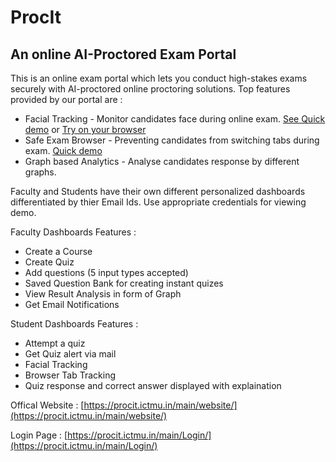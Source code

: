 # ProcIt
## An online AI-Proctored Exam Portal

This is an online exam portal which lets you conduct high-stakes exams securely with AI-proctored online proctoring solutions. Top features provided by our portal are :

* Facial Tracking - Monitor candidates face during online exam. [See Quick demo](https://www.linkedin.com/feed/update/urn:li:activity:6744612329083822080/) or [Try on your browser ](https://sohampatel46.github.io/Face_model/) 
* Safe Exam Browser - Preventing candidates from switching tabs during exam. [Quick demo](https://www.linkedin.com/feed/update/urn:li:activity:6748860102952009728/)
* Graph based Analytics - Analyse candidates response by different graphs.

Faculty and Students have their own different personalized dashboards differentiated by thier Email Ids. Use appropriate credentials for viewing demo.

Faculty Dashboards Features :
* Create a Course
* Create Quiz
* Add questions (5 input types accepted)
* Saved Question Bank for creating instant quizes
* View Result Analysis in form of Graph
* Get Email Notifications

Student Dashboards Features :
* Attempt a quiz
* Get Quiz alert via mail
* Facial Tracking
* Browser Tab Tracking
* Quiz response and correct answer displayed with explaination

Offical Website : [https://procit.ictmu.in/main/website/](https://procit.ictmu.in/main/website/)

Login Page : [https://procit.ictmu.in/main/Login/](https://procit.ictmu.in/main/Login/)


